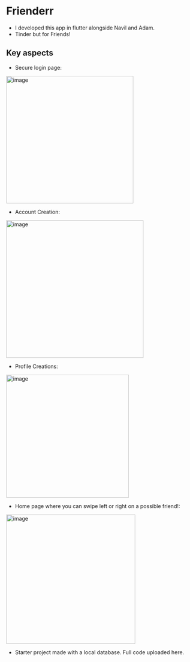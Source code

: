 # Frienderr
- I developed this app in flutter alongside Navil and Adam.
- Tinder but for Friends!

## Key aspects
- Secure login page:
<img width="339" alt="image" src="https://github.com/user-attachments/assets/47f02d91-fa48-4768-b21c-5f888002775c">

- Account Creation:
<img width="366" alt="image" src="https://github.com/user-attachments/assets/93edaff6-e040-4d14-a36a-0720b4db695d">

- Profile Creations:
<img width="327" alt="image" src="https://github.com/user-attachments/assets/086c8a63-e105-45dd-afb8-160b88d1357e">

- Home page where you can swipe left or right on a possible friend!:
<img width="344" alt="image" src="https://github.com/user-attachments/assets/f0c3c152-b39d-4229-a3a1-811db0286b9e">

- Starter project made with a local database. Full code uploaded here.
